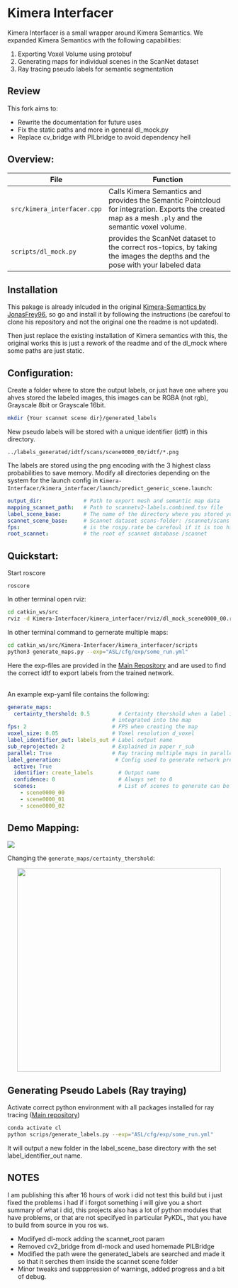 # Kimera Interfacer
Kimera Interfacer is a small wrapper around Kimera Semantics. 
We expanded Kimera Semantics with the following capabilities:
1. Exporting Voxel Volume using protobuf
2. Generating maps for individual scenes in the ScanNet dataset
3. Ray tracing pseudo labels for semantic segmentation
## Review
This fork aims to:
- Rewrite the documentation for future uses
- Fix the static paths and more in general dl_mock.py
- Replace cv_bridge with PILbridge to avoid dependency hell
## Overview:
 
| File                            | Function                                                                                                                                                 |
| ------------------------------- | -------------------------------------------------------------------------------------------------------------------------------------------------------- |
| ```src/kimera_interfacer.cpp``` | Calls Kimera Semantics and provides the Semantic Pointcloud for integration. Exports the created map as a mesh ```.ply``` and the semantic voxel volume. |
| ```scripts/dl_mock.py```        | provides the ScanNet dataset to the correct ros-topics, by taking the images the depths and the pose with your labeled data                                                                                                   |
## Installation
This pakage is already inlcuded in the original [Kimera-Semantics by JonasFrey96](https://github.com/JonasFrey96/Kimera-Semantics), so go and install it by following the instructions (be carefoul to clone his repository and not the original one the readme is not updated).

Then just replace the existing installation of Kimera semantics with this, the original works this is just a rework of the readme and of the dl_mock where some paths are just static.

## Configuration:
Create a folder where to store the output labels, or just have one where you ahves stored the labeled images, this images can be RGBA (not rgb), Grayscale 8bit or Grayscale 16bit.
 
```bash
mkdir {Your scannet scene dir}/generated_labels
```
New pseudo labels will be stored with a unique identifier (idtf) in this directory.
```
../labels_generated/idtf/scans/scene0000_00/idtf/*.png
```
The labels are stored using the png encoding with the 3 highest class probabilities to save memory.
Modify all directories depending on the system for the launch config in ```Kimera-Interfacer/kimera_interfacer/launch/predict_generic_scene.launch```:
 
```yaml
output_dir:             # Path to export mesh and semantic map data
mapping_scannet_path:   # Path to scannetv2-labels.combined.tsv file
label_scene_base:       # The name of the directory where you stored your predictions INSIDE the scannet database the one you created before
scannet_scene_base:     # Scannet dataset scans-folder: /scannet/scans
fps:                    # is the rospy.rate be carefoul if it is too high the program will hang
root_scannet:           # the root of scannet database /scannet
```
 
## Quickstart:
Start roscore
```
roscore
```
In other terminal open rviz:
```bash
cd catkin_ws/src
rviz -d Kimera-Interfacer/kimera_interfacer/rviz/dl_mock_scene0000_00.rviz
```
 
In other terminal command to gernerate multiple maps:
```bash
cd catkin_ws/src/Kimera-Interfacer/kimera_interfacer/scripts
python3 generate_maps.py --exp="ASL/cfg/exp/some_run.yml"
```
Here the exp-files are provided in the [Main Repository](https://github.com/JonasFrey96/ASL) and are used to find the correct idtf to export labels from the trained network.
 
\
An example exp-yaml file contains the following:
```yaml
generate_maps:
  certainty_thershold: 0.5         # Certainty thershold when a label is
                                 # integrated into the map
fps: 2                           # FPS when creating the map
voxel_size: 0.05                 # Voxel resolution d_voxel
label_identifier_out: labels_out # Label output name
sub_reprojected: 2               # Explained in paper r_sub
parallel: True                   # Ray tracing multiple maps in parallel
label_generation:                 # Config used to generate network predictions
  active: True
  identifier: create_labels        # Output name
  confidence: 0                    # Always set to 0
  scenes:                          # List of scenes to generate can be also 1
    - scene0000_00                
    - scene0000_01
    - scene0000_02
```
## Demo Mapping:
![](kimera_interfacer/docs/create_map_result.gif)
 
Changing the ```generate_maps/certainty_thershold```:
<p align="center">
 <img width="460" src="kimera_interfacer/docs/uncertainty.png">
</p>
 
## Generating Pseudo Labels (Ray traying)
 
Activate correct python environment with all packages installed for ray tracing ([Main repository](https://github.com/JonasFrey96/ASL))
 
```bash
conda activate cl
python scrips/generate_labels.py --exp="ASL/cfg/exp/some_run.yml"
```
 
It will output a new folder in the label_scene_base directory with the set label_identifier_out name.

## NOTES
I am publishing this after 16 hours of work i did not test this build but i just fixed the problems i had if i forgot something i will give you a short summary of what i did, this projects also has a lot of python modules that have problems, or that are not specifyed in particular PyKDL, that you have to build from source in you ros ws.
- Modifyed dl-mock adding the scannet_root param
- Removed cv2_bridge from dl-mock and used homemade PILBridge
- Modified the path were the generated_labels are searched and made it so that it serches them inside the scannet scene folder
- Minor tweaks and supppression of warnings, added progress and a bit of debug.

